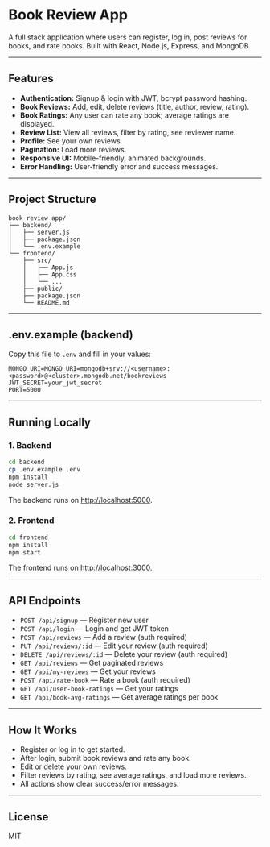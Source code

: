 # Book Review App

A full stack application where users can register, log in, post reviews for books, and rate books. Built with React, Node.js, Express, and MongoDB.

---

## Features

- **Authentication:** Signup & login with JWT, bcrypt password hashing.
- **Book Reviews:** Add, edit, delete reviews (title, author, review, rating).
- **Book Ratings:** Any user can rate any book; average ratings are displayed.
- **Review List:** View all reviews, filter by rating, see reviewer name.
- **Profile:** See your own reviews.
- **Pagination:** Load more reviews.
- **Responsive UI:** Mobile-friendly, animated backgrounds.
- **Error Handling:** User-friendly error and success messages.

---

## Project Structure

```
book review app/
├── backend/
│   ├── server.js
│   ├── package.json
│   └── .env.example
└── frontend/
    ├── src/
    │   ├── App.js
    │   ├── App.css
    │   └── ...
    ├── public/
    ├── package.json
    └── README.md
```

---

## .env.example (backend)

Copy this file to `.env` and fill in your values:

```
MONGO_URI=MONGO_URI=mongodb+srv://<username>:<password>@<cluster>.mongodb.net/bookreviews
JWT_SECRET=your_jwt_secret
PORT=5000
```

---

## Running Locally

### 1. Backend

```bash
cd backend
cp .env.example .env
npm install
node server.js
```
The backend runs on [http://localhost:5000](http://localhost:5000).

### 2. Frontend

```bash
cd frontend
npm install
npm start
```
The frontend runs on [http://localhost:3000](http://localhost:3000).

---

## API Endpoints

- `POST /api/signup` — Register new user
- `POST /api/login` — Login and get JWT token
- `POST /api/reviews` — Add a review (auth required)
- `PUT /api/reviews/:id` — Edit your review (auth required)
- `DELETE /api/reviews/:id` — Delete your review (auth required)
- `GET /api/reviews` — Get paginated reviews
- `GET /api/my-reviews` — Get your reviews
- `POST /api/rate-book` — Rate a book (auth required)
- `GET /api/user-book-ratings` — Get your ratings
- `GET /api/book-avg-ratings` — Get average ratings per book

---

## How It Works

- Register or log in to get started.
- After login, submit book reviews and rate any book.
- Edit or delete your own reviews.
- Filter reviews by rating, see average ratings, and load more reviews.
- All actions show clear success/error messages.

---

## License

MIT
